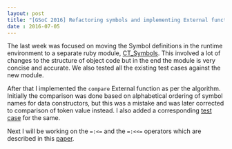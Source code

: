 ```yaml
---
layout: post
title: "[GSoC 2016] Refactoring symbols and implementing External functions"
date : 2016-07-05
---
```


The last week was focused on moving the Symbol definitions in the runtime environment to a separate ruby module, <a href='https://github.com/karthiksenthil/ruby_curry/blob/master/src/compiler/CT_Symbols.rb'>CT_Symbols</a>. This involved a lot of changes to the structure of object code but in the end the module is very concise and accurate. We also tested all the existing test cases against the new module.

After that I implemented the `compare` External function as per the algorithm. Initially the comparison was done based on alphabetical ordering of symbol names for data constructors, but this was a mistake and was later corrected to comparison of token value instead. I also added a corresponding <a href='https://github.com/karthiksenthil/ruby_curry/blob/master/curry_examples/compare_test.curry'>test case</a> for the same.

Next I will be working on the `=:<=` and the `=:<<=` operators which are described in this <a href='http://link.springer.com/chapter/10.1007%2F11680093_2'>paper</a>.
